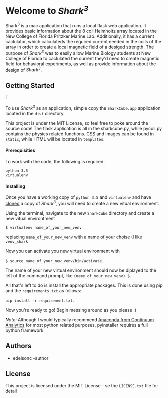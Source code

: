 <h1>Welcome to <i>Shark<sup>3</sup></i></h1>
<p>Shark<sup>3</sup> is a mac application that runs a local flask web application. It provides basic information about the 8 coil Helmholtz array located in the New College of Florida Pritzker Marine Lab. Additionally, it has a current caclulator, which calculateds the required current needed in the coils of the array in order to create a local magnetic field of a desiged strength. The purpose of <i>Shark<sup>3</sup></i> was to easily allow Marine Biology students at New College of Florida to caclulated the current they'd need to create magnetic field for behavioral experiments, as well as provide information about the design of <i>Shark<sup>3</sup></i>.</p>

<h2>Getting Started</h2>T
<p>To use <i>Shark<sup>3</sup></i> as an application, simple copy the <code>SharkCube.app</code> application located in the <code>dist</code> directory.</p>
<p>This project is under the MIT License, so feel free to poke around the source code! The flask application is all in the sharkcube.py, while pycoil.py contains the physics related functions. CSS and images can be found in <code>static</code>, while HTML will be located in <code>templates</code>.</p>

<h4>Prerequisities</h4>
<p>To work with the code, the following is required: 
<pre><code>python 3.5
virtualenv</code></pre> </p>

<h4>Installing</h4>
<p>Once you have a working copy of <code>python 3.5</code> and <code>virtualenv</code> and have <a href=https://help.github.com/articles/cloning-a-repository/>cloned</a> a copy of <i>Shark<sup>3</sup></i>, you will need to create a new vitual environment.</p>

<p>Using the terminal, navigate to the new <code>SharkCube</code> directory and create a new vitual environtment</p>

<code>$ virtualenv name_of_your_new_venv</code>

<p>replacing <code>name_of_your_new_venv</code> with a name of your choise (I like <code>venv_shark</code></p>

<p>Now you can activate you new virtual environment with</p>

<code>$ source name_of_your_new_venv/bin/activate</code>.

<p>The name of your new virtual environment should now be diplayed to the left of the command prompt, like <code>(name_of_your_new_venv) $</code>.</p>

<p>All that's left to do is install the appropriate packages. This is done using pip and the <code>requirements.txt</code> as follows:</p>

<code>pip install -r requirement.txt</code>.

<p>Now you're ready to go! Begin messing around as you please :)</p>

<p><i>Note:</i> Although I would typically recommend <a href=https://www.continuum.io/why-anaconda>Anaconda from Continuum Analytics</a> for most python related purposes, pyinstaller requires a full python framework</p>
<h2>Authors</h2>
<p>
    <ul>
        <li>edelsonc -author</li>
    </ul>
</p>
<h2>License</h2>
<p>This project is licensed under the MIT License - se the <code>LICENSE.txt</code> file for detail</p>